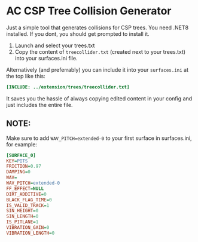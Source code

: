 # AC CSP Tree Collision Generator
 
Just a simple tool that generates collisions for CSP trees. You need .NET8 installed. If you dont, you should get prompted to install it.

1) Launch and select your trees.txt
2) Copy the content of `treecollider.txt` (created next to your trees.txt) into your surfaces.ini file.

Alternatively (and preferrably) you can include it into your `surfaces.ini` at the top like this:

```ini
[INCLUDE: ../extension/trees/treecollider.txt]
```
It saves you the hassle of always copying edited content in your config and just includes the entire file.


## NOTE:
Make sure to add `WAV_PITCH=extended-0` to your first surface in surfaces.ini, for example:

```ini
[SURFACE_0]
KEY=PITS
FRICTION=0.97
DAMPING=0
WAV=
WAV_PITCH=extended-0
FF_EFFECT=NULL
DIRT_ADDITIVE=0
BLACK_FLAG_TIME=0
IS_VALID_TRACK=1
SIN_HEIGHT=0
SIN_LENGTH=0
IS_PITLANE=1
VIBRATION_GAIN=0
VIBRATION_LENGTH=0
```